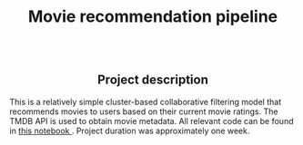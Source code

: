 <h1 align="center"><b>Movie recommendation pipeline</b></h2></br>


</br>
<h2 align="center"><b>Project description</b></h2>

This is a relatively simple cluster-based collaborative filtering model that recommends movies to users based on their current movie ratings. The TMDB API is used to obtain movie metadata. 
All relevant code can be found in <a href="RatingCluster.ipynb"> this notebook </a>. Project duration was approximately one week.
